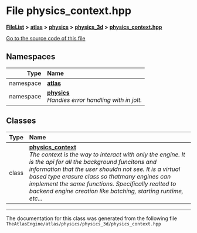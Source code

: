 

# File physics\_context.hpp



[**FileList**](files.md) **>** [**atlas**](dir_1e6ffef027cfcf7ded3287660b505c9f.md) **>** [**physics**](dir_40e4880a491f87475db52b6f14fdb765.md) **>** [**physics\_3d**](dir_ab5034a21b7aebf79f76e5e8638ac885.md) **>** [**physics\_context.hpp**](physics__context_8hpp.md)

[Go to the source code of this file](physics__context_8hpp_source.md)
















## Namespaces

| Type | Name |
| ---: | :--- |
| namespace | [**atlas**](namespaceatlas.md) <br> |
| namespace | [**physics**](namespaceatlas_1_1physics.md) <br>_Handles error handling with in jolt._  |


## Classes

| Type | Name |
| ---: | :--- |
| class | [**physics\_context**](classatlas_1_1physics_1_1physics__context.md) <br>_The context is the way to interact with only the engine. It is the api for all the background funcitons and information that the user shouldn not see. It is a virtual based type erasure class so thatmany engines can implement the same functions. Specifically realted to backend engine creation like batching, starting runtime, etc..._  |



















































------------------------------
The documentation for this class was generated from the following file `TheAtlasEngine/atlas/physics/physics_3d/physics_context.hpp`

